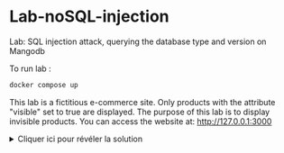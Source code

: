 # Lab-noSQL-injection
Lab: SQL injection attack, querying the database type and version on Mangodb

To run lab :
```bash
docker compose up
```

This lab is a fictitious e-commerce site. Only products with the attribute "visible" set to true are displayed. The purpose of this lab is to display invisible products.
You can access the website at:
http://127.0.0.1:3000

<details>
  <summary>Cliquer ici pour révéler la solution</summary>
  http://127.0.0.1:3000/search?query={%22name%22:{%22$regex%22:%22.*%22}}
</details>
